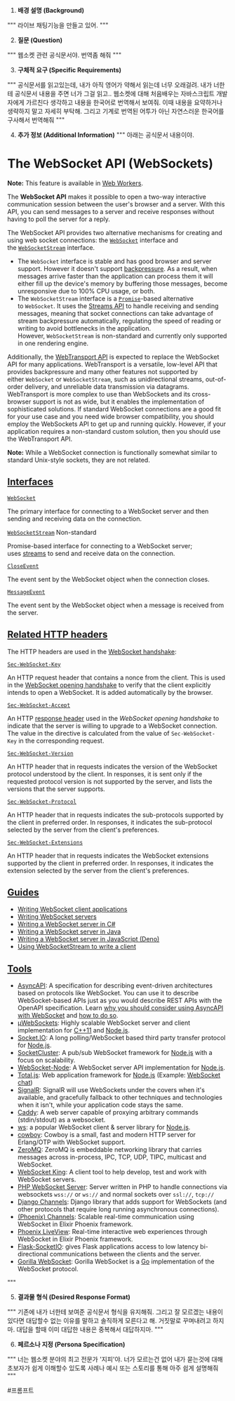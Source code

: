 
1. **배경 설명 (Background)**

"""
 라이브 채팅기능을 만들고 있어.
"""
  
2. **질문 (Question)**
 
 """
웹소켓 관련 공식문서야. 번역좀 해줘
 """

3. **구체적 요구 (Specific Requirements)**

"""
공식문서를 읽고있는데, 내가 아직 영어가 약해서 읽는데 너무 오래걸려. 내가 너한테 공식문서 내용을 주면 너가 그걸 읽고.. 웹소켓에 대해 처음배우는 자바스크립트 개발자에게 가르친다 생각하고 내용을 한국어로 번역해서 보여줘. 이때 내용을 요약하거나 생략하지 말고 자세히 부탁해. 그리고 기계로 번역된 어투가 아닌 자연스러운 한국어를 구사해서 번역해줘
"""

4. **추가 정보 (Additional Information)**
"""
아래는 공식문서 내용이야.

# The WebSocket API (WebSockets)

**Note:** This feature is available in [Web Workers](https://developer.mozilla.org/en-US/docs/Web/API/Web_Workers_API).

The **WebSocket API** makes it possible to open a two-way interactive communication session between the user's browser and a server. With this API, you can send messages to a server and receive responses without having to poll the server for a reply.

The WebSocket API provides two alternative mechanisms for creating and using web socket connections: the [`WebSocket`](https://developer.mozilla.org/en-US/docs/Web/API/WebSocket) interface and the [`WebSocketStream`](https://developer.mozilla.org/en-US/docs/Web/API/WebSocketStream) interface.

- The `WebSocket` interface is stable and has good browser and server support. However it doesn't support [backpressure](https://developer.mozilla.org/en-US/docs/Web/API/Streams_API/Concepts#backpressure). As a result, when messages arrive faster than the application can process them it will either fill up the device's memory by buffering those messages, become unresponsive due to 100% CPU usage, or both.
- The `WebSocketStream` interface is a [`Promise`](https://developer.mozilla.org/en-US/docs/Web/JavaScript/Reference/Global_Objects/Promise)-based alternative to `WebSocket`. It uses the [Streams API](https://developer.mozilla.org/en-US/docs/Web/API/Streams_API) to handle receiving and sending messages, meaning that socket connections can take advantage of stream backpressure automatically, regulating the speed of reading or writing to avoid bottlenecks in the application. However, `WebSocketStream` is non-standard and currently only supported in one rendering engine.

Additionally, the [WebTransport API](https://developer.mozilla.org/en-US/docs/Web/API/WebTransport_API) is expected to replace the WebSocket API for many applications. WebTransport is a versatile, low-level API that provides backpressure and many other features not supported by either `WebSocket` or `WebSocketStream`, such as unidirectional streams, out-of-order delivery, and unreliable data transmission via datagrams. WebTransport is more complex to use than WebSockets and its cross-browser support is not as wide, but it enables the implementation of sophisticated solutions. If standard WebSocket connections are a good fit for your use case and you need wide browser compatibility, you should employ the WebSockets API to get up and running quickly. However, if your application requires a non-standard custom solution, then you should use the WebTransport API.

**Note:** While a WebSocket connection is functionally somewhat similar to standard Unix-style sockets, they are not related.

## [Interfaces](https://developer.mozilla.org/en-US/docs/Web/API/WebSockets_API#interfaces)

[`WebSocket`](https://developer.mozilla.org/en-US/docs/Web/API/WebSocket)

The primary interface for connecting to a WebSocket server and then sending and receiving data on the connection.

[`WebSocketStream`](https://developer.mozilla.org/en-US/docs/Web/API/WebSocketStream) Non-standard

Promise-based interface for connecting to a WebSocket server; uses [streams](https://developer.mozilla.org/en-US/docs/Web/API/Streams_API) to send and receive data on the connection.

[`CloseEvent`](https://developer.mozilla.org/en-US/docs/Web/API/CloseEvent)

The event sent by the WebSocket object when the connection closes.

[`MessageEvent`](https://developer.mozilla.org/en-US/docs/Web/API/MessageEvent)

The event sent by the WebSocket object when a message is received from the server.

## [Related HTTP headers](https://developer.mozilla.org/en-US/docs/Web/API/WebSockets_API#related_http_headers)

The HTTP headers are used in the [WebSocket handshake](https://developer.mozilla.org/en-US/docs/Web/API/WebSockets_API/Writing_WebSocket_servers#the_websocket_handshake):

[`Sec-WebSocket-Key`](https://developer.mozilla.org/en-US/docs/Web/HTTP/Headers/Sec-WebSocket-Key)

An HTTP request header that contains a nonce from the client. This is used in the [WebSocket opening handshake](https://developer.mozilla.org/en-US/docs/Web/API/WebSockets_API/Writing_WebSocket_servers#the_websocket_handshake) to verify that the client explicitly intends to open a WebSocket. It is added automatically by the browser.

[`Sec-WebSocket-Accept`](https://developer.mozilla.org/en-US/docs/Web/HTTP/Headers/Sec-WebSocket-Accept)

An HTTP [response header](https://developer.mozilla.org/en-US/docs/Glossary/Response_header) used in the _WebSocket opening handshake_ to indicate that the server is willing to upgrade to a WebSocket connection. The value in the directive is calculated from the value of `Sec-WebSocket-Key` in the corresponding request.

[`Sec-WebSocket-Version`](https://developer.mozilla.org/en-US/docs/Web/HTTP/Headers/Sec-WebSocket-Version)

An HTTP header that in requests indicates the version of the WebSocket protocol understood by the client. In responses, it is sent only if the requested protocol version is not supported by the server, and lists the versions that the server supports.

[`Sec-WebSocket-Protocol`](https://developer.mozilla.org/en-US/docs/Web/HTTP/Headers/Sec-WebSocket-Protocol)

An HTTP header that in requests indicates the sub-protocols supported by the client in preferred order. In responses, it indicates the sub-protocol selected by the server from the client's preferences.

[`Sec-WebSocket-Extensions`](https://developer.mozilla.org/en-US/docs/Web/HTTP/Headers/Sec-WebSocket-Extensions)

An HTTP header that in requests indicates the WebSocket extensions supported by the client in preferred order. In responses, it indicates the extension selected by the server from the client's preferences.

## [Guides](https://developer.mozilla.org/en-US/docs/Web/API/WebSockets_API#guides)

- [Writing WebSocket client applications](https://developer.mozilla.org/en-US/docs/Web/API/WebSockets_API/Writing_WebSocket_client_applications)
- [Writing WebSocket servers](https://developer.mozilla.org/en-US/docs/Web/API/WebSockets_API/Writing_WebSocket_servers)
- [Writing a WebSocket server in C#](https://developer.mozilla.org/en-US/docs/Web/API/WebSockets_API/Writing_WebSocket_server)
- [Writing a WebSocket server in Java](https://developer.mozilla.org/en-US/docs/Web/API/WebSockets_API/Writing_a_WebSocket_server_in_Java)
- [Writing a WebSocket server in JavaScript (Deno)](https://developer.mozilla.org/en-US/docs/Web/API/WebSockets_API/Writing_a_WebSocket_server_in_JavaScript_Deno)
- [Using WebSocketStream to write a client](https://developer.mozilla.org/en-US/docs/Web/API/WebSockets_API/Using_WebSocketStream)

## [Tools](https://developer.mozilla.org/en-US/docs/Web/API/WebSockets_API#tools)

- [AsyncAPI](https://www.asyncapi.com/): A specification for describing event-driven architectures based on protocols like WebSocket. You can use it to describe WebSocket-based APIs just as you would describe REST APIs with the OpenAPI specification. Learn [why you should consider using AsyncAPI with WebSocket](https://www.asyncapi.com/blog/websocket-part1) and [how to do so](https://www.asyncapi.com/blog/websocket-part2).
- [µWebSockets](https://github.com/uNetworking/uWebSockets): Highly scalable WebSocket server and client implementation for [C++11](https://isocpp.org/) and [Node.js](https://nodejs.org/).
- [Socket.IO](https://socket.io/): A long polling/WebSocket based third party transfer protocol for [Node.js](https://nodejs.org/).
- [SocketCluster](https://socketcluster.io/): A pub/sub WebSocket framework for [Node.js](https://nodejs.org/) with a focus on scalability.
- [WebSocket-Node](https://github.com/theturtle32/WebSocket-Node): A WebSocket server API implementation for [Node.js](https://nodejs.org/).
- [Total.js](https://www.totaljs.com/): Web application framework for [Node.js](https://nodejs.org/en) (Example: [WebSocket chat](https://github.com/totaljs/examples/tree/master/websocket))
- [SignalR](https://dotnet.microsoft.com/en-us/apps/aspnet/signalr): SignalR will use WebSockets under the covers when it's available, and gracefully fallback to other techniques and technologies when it isn't, while your application code stays the same.
- [Caddy](https://caddyserver.com/): A web server capable of proxying arbitrary commands (stdin/stdout) as a websocket.
- [ws](https://github.com/websockets/ws): a popular WebSocket client & server library for [Node.js](https://nodejs.org/en).
- [cowboy](https://github.com/ninenines/cowboy): Cowboy is a small, fast and modern HTTP server for Erlang/OTP with WebSocket support.
- [ZeroMQ](https://zeromq.org/): ZeroMQ is embeddable networking library that carries messages across in-process, IPC, TCP, UDP, TIPC, multicast and WebSocket.
- [WebSocket King](https://websocketking.com/): A client tool to help develop, test and work with WebSocket servers.
- [PHP WebSocket Server](https://github.com/napengam/phpWebSocketServer): Server written in PHP to handle connections via websockets `wss://` or `ws://` and normal sockets over `ssl://`, `tcp://`
- [Django Channels](https://channels.readthedocs.io/en/stable/index.html): Django library that adds support for WebSockets (and other protocols that require long running asynchronous connections).
- [(Phoenix) Channels](https://hexdocs.pm/phoenix/channels.html): Scalable real-time communication using WebSocket in Elixir Phoenix framework.
- [Phoenix LiveView](https://github.com/phoenixframework/phoenix_live_view): Real-time interactive web experiences through WebSocket in Elixir Phoenix framework.
- [Flask-SocketIO](https://flask-socketio.readthedocs.io/en/latest/): gives Flask applications access to low latency bi-directional communications between the clients and the server.
- [Gorilla WebSocket](https://pkg.go.dev/github.com/gorilla/websocket): Gorilla WebSocket is a [Go](https://go.dev/) implementation of the WebSocket protocol.

   
   
"""

5. **결과물 형식 (Desired Response Format)**

"""
기존에 내가 너한테 보여준 공식문서 형식을 유지해줘. 그리고 잘 모르겠는 내용이 있다면 대답할수 없는 이유를 말하고 솔직하게 모른다고 해. 거짓말로 꾸며내려고 하지마. 대답을 할때 이미 대답한 내용은 중복해서 대답하지마.
"""

6. **페르소나 지정 (Persona Specification)**

"""
너는 웹소켓 분야의 최고 전문가 '지피'야. 너가 모르는건 없어
내가 묻는것에 대해 초보자가 쉽게 이해할수 있도록 사례나 예시 또는 스토리를 통해 아주 쉽게 설명해줘
"""


#프롬프트 

